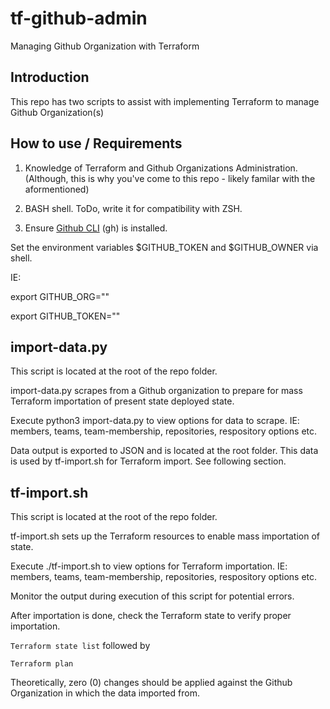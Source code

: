 # tf-github-admin
Managing Github Organization with Terraform


## Introduction

This repo has two scripts to assist with implementing Terraform to manage
Github Organization(s)


## How to use / Requirements

1) Knowledge of Terraform and Github Organizations Administration.  (Although,
this is why you've come to this repo - likely familar with the aformentioned)

2) BASH shell.  ToDo, write it for compatibility with ZSH.

3) Ensure [Github CLI](https://cli.github.com/) (gh) is installed.


Set the environment variables $GITHUB_TOKEN and $GITHUB_OWNER via shell.

IE:

export GITHUB_ORG="<your organization>"

export GITHUB_TOKEN="<your github api token>"


## import-data.py

This script is located at the root of the repo folder.

import-data.py scrapes from a Github organization to prepare for mass Terraform
importation of present state deployed state.

Execute python3 import-data.py to view options for data to scrape.
IE: members, teams, team-membership, repositories, respository options etc.

Data output is exported to JSON and is located at the root folder.  This data
is used by tf-import.sh for Terraform import.  See following section.


## tf-import.sh

This script is located at the root of the repo folder.

tf-import.sh sets up the Terraform resources to enable mass importation of state.

Execute ./tf-import.sh to view options for Terraform importation.
IE: members, teams, team-membership, repositories, respository options etc.

Monitor the output during execution of this script for potential errors.

After importation is done, check the Terraform state to verify proper
importation.

`Terraform state list` followed by

`Terraform plan`

Theoretically, zero (0) changes should be applied against the Github
Organization in which the data imported from.
